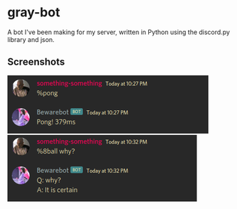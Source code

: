 # gray-bot
A bot I've been making for my server, written in Python using the discord.py library and json. 

## Screenshots

<img src="Screenshot from 2020-10-03 22-33-30.png"></img>
<br>
<img src="Screenshot from 2020-10-03 22-32-52.png"></img>
